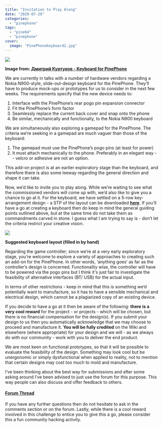 ```yaml
---
title: "Invitation to Play Along"
date: "2020-07-29"
categories: 
  - "pinephone"
tags: 
  - "pine64"
  - "pinephone"
cover: 
  image: "PinePhonekeyboard2.jpg"
---
```


![](/blog/images/PinePhonekeyboard2.jpg)

**Image from: [Дмитрий Куртуков - Keyboard for PinePhone](https://www.youtube.com/watch?v=K1XQ5Hv0sZo)**

We are currently in talks with a number of hardware vendors regarding a Nokia N900-style, slide-out-design keyboard for the PinePhone. They’ll have to produce mock-ups or prototypes for us to consider in the next few weeks. The requirements specify that the new device needs to:

1. Interface with the PinePhone’s rear pogo pin expansion connector
2. Fit the PinePhone’s form factor
3. Seamlessly replace the current back cover and snap onto the phone
4. Be similar, mechanically and functionally, to the Nokia N900 keyboard

We are simultaneously also exploring a gamepad for the PinePhone. The criteria we’re seeking in a gamepad are much vaguer than those of the keyboard:

1. The gamepad must use the PinePhone’s pogo pins (at least for power)
2. It must attach mechanically to the phone. Preferably in an elegant way -- velcro or adhesive are not an option.

This add-on project is at an earlier exploratory stage than the keyboard, and therefore there is also some leeway regarding the general direction and shape it can take. 

Now, we’d like to invite you to play along. While we’re waiting to see what the commissioned vendors will come up with, we’d also like to give you a chance to go at it. For the keyboard, we have settled on a 5-row key-arrangement design - a STP of the layout can be downloaded **[here](https://gitlab.com/pine64-org/pinephone-keyboard/-/blob/bcf719e0426906dde5caf52db2a8ab55b82a33cd/PinePhone%20Slider%20Keyboard%20Key%20Arrangement.stp)**. If you’ll have a go at creating a keyboard then do keep in mind the general guiding points outlined above, but at the same time do not take them as commandments carved in stone. I guess what I am trying to say is - don’t let the criteria restrict your creative vision.

![](/blog/images/keyboard-layout-1024x743.jpg)

**Suggested keyboard layout (filled in by hand)**

Regarding the game controller; since we’re at a very early exploratory stage, you’re welcome to explore a variety of approaches to creating such an add-on for the PinePhone. In other words, ‘anything goes’ as far as the controller’s design is concerned. Functionality wise, the controller will have to be powered via the pogo pins but I think it's just fair to investigate the feasibility of alternative interfaces (BT/ USB) for the actual input.

In terms of other restrictions - keep in mind that this is something we’d potentially want to manufacture, so it has to have a sensible mechanical and electrical design, which cannot be a plagiarized copy of an existing device. 

If you decide to have a go at it then be aware of the following: **there is a very cool reward** for the project - or projects - which will be chosen, but there is no financial compensation for the design(s). If you submit your design to us then you automatically acknowledge that we may choose to proceed and manufacture it. **You will be fully credited** on the Wiki and elsewhere (where appropriate) for your design and we will - as we always do with our community - work with you to deliver the end product. 

We are most keen on functional prototypes, so that it will be possible to evaluate the feasibility of the design. Something may look cool but be unergonomic or simply dysfunctional when applied to reality, not to mention that certain designs may cost too much to mold and manufacture.  

I’ve been thinking about the best way for submissions and after some asking around I’ve been advised to just use the forum for this purpose. This way people can also discuss and offer feedback to others. 

#### [**Forum Thread**](https://forum.pine64.org/showthread.php?tid=10885)

If you have any further questions then do not hesitate to ask in the comments section or on the forum. Lastly, while there is a cool reward involved in this challenge to entice you to give this a go, please consider this a fun community hacking activity.
